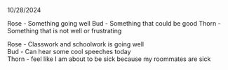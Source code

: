 10/28/2024

Rose - Something going well
Bud - Something that could be good
Thorn - Something that is not well or frustrating

Rose - Classwork and schoolwork is going well  
Bud - Can hear some cool speeches today  
Thorn - feel like I am about to be sick because my roommates are sick